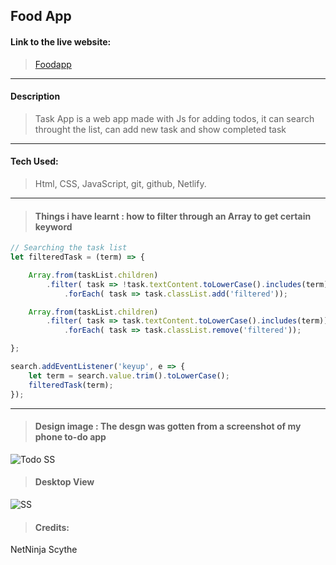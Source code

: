 ## Food App


#### Link to the live website:
>[Foodapp](https://devfood.netlify.app/ "foodApp live site")
___

#### Description 
>Task App is a web app made with Js for adding todos, it can search throught the list, can add new task and show completed task
____

#### Tech Used:
 >Html, CSS, JavaScript, git, github, Netlify.
___

> #### Things i have learnt : how to filter through an Array to get certain keyword
```JavaScript
// Searching the task list
let filteredTask = (term) => {

    Array.from(taskList.children)
        .filter( task => !task.textContent.toLowerCase().includes(term))
            .forEach( task => task.classList.add('filtered'));

    Array.from(taskList.children)
        .filter( task => task.textContent.toLowerCase().includes(term))
            .forEach( task => task.classList.remove('filtered'));

};

search.addEventListener('keyup', e => {
    let term = search.value.trim().toLowerCase();
    filteredTask(term);
});
```
---



>#### Design image : The desgn was gotten from a screenshot of my phone to-do app
![Todo SS](asset/SS2.jpg "Design")

> #### Desktop View
![ SS](asset/Taskapp.png "Desktop View")


> #### Credits: 
NetNinja
Scythe